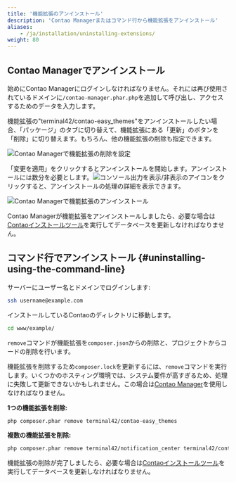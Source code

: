 ```yaml
---
title: '機能拡張のアンインストール'
description: 'Contao Managerまたはコマンド行から機能拡張をアンインストール'
aliases:
    - /ja/installation/uninstalling-extensions/
weight: 80
---
```


## Contao Managerでアンインストール

始めにContao Managerにログインしなければなりません。それには再び使用されているドメインに`/contao-manager.phar.php`を追加して呼び出し、アクセスするためのデータを入力します。

機能拡張の"terminal42/contao-easy\_themes"をアンインストールしたい場合、「パッケージ」のタブに切り替えて、機能拡張にある「更新」のボタンを「削除」に切り替えます。もちろん、他の機能拡張の削除も指定できます。

![Contao Managerで機能拡張の削除を設定](/ja/installation/images/en/mark-extensions-in-contao-manager-for-uninstallation.png?classes=shadow)

「変更を適用」をクリックするとアンインストールを開始します。アンインストールには数分を必要とします。![コンソール出力を表示/非表示](/ja/icons/konsolenausgabe.png?classes=icon)のアイコンをクリックすると、アンインストールの処理の詳細を表示できます。

![Contao Managerで機能拡張のアンインストール](/ja/installation/images/en/uninstalling-extensions-in-contao-manager.png?classes=shadow)

Contao Managerが機能拡張をアンインストールしましたら、必要な場合は[Contaoインストールツール](../contao-installtool/)を実行してデータベースを更新しなければなりません。

## コマンド行でアンインストール {#uninstalling-using-the-command-line}

サーバーにユーザー名とドメインでログインします:

```bash
ssh username@example.com
```

インストールしているContaoのディレクトリに移動します。

```bash
cd www/example/
```

`remove`コマンドが機能拡張を`composer.json`からの削除と、プロジェクトからコードの削除を行います。

機能拡張を削除するため`composer.lock`を更新するには、`remove`コマンドを実行します。いくつかのホスティング環境では、システム要件が高すぎるため、処理に失敗して更新できないかもしれません。この場合は[Contao Manager](#uninstalling-with-the-contao-manager)を使用しなければなりません。

**1つの機能拡張を削除:**

```bash
php composer.phar remove terminal42/contao-easy_themes
```

**複数の機能拡張を削除:**

```bash
php composer.phar remove terminal42/notification_center terminal42/contao-leads
```

機能拡張の削除が完了しましたら、必要な場合は[Contaoインストールツール](../contao-installtool/)を実行してデータベースを更新しなければなりません。
